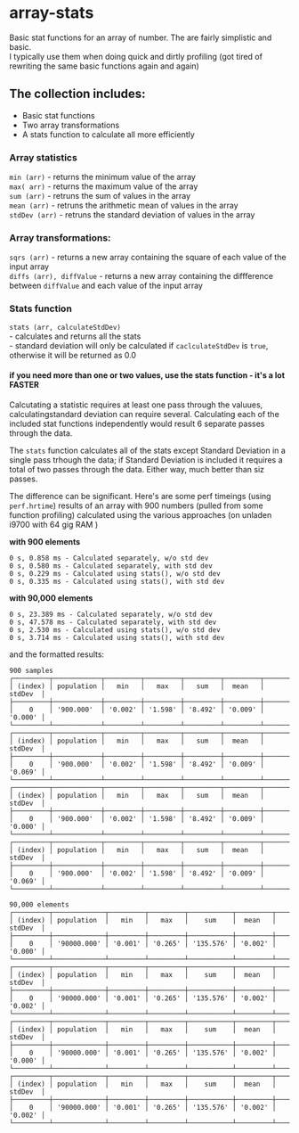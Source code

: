 # array-stats
Basic stat functions for an array of number. 
The are fairly simplistic and basic.  
I typically use them when doing quick and dirtly profiling (got tired of rewriting the same basic functions again and again)  
  
## The collection includes:  
* Basic stat functions  
* Two array transformations  
* A stats function to calculate all more efficiently  
  
### Array statistics  
`min (arr)`   - returns the minimum value of the array  
`max( arr)`   - returns the maximum value of the array  
`sum (arr)`   - retruns the sum of values in the array  
`mean (arr)`  - retruns the arithmetic mean of values in the array  
`stdDev (arr)` - retruns the standard deviation of values in the array  

### Array transformations:
`sqrs (arr)`  - returns a new array containing the square of each value of the input array  
`diffs (arr), diffValue`   - returns a new array containing the diffference between `diffValue` and each value of the input array  

### Stats function  
`stats (arr, calculateStdDev)`  
    - calculates and returns all the stats  
    - standard deviation will only be calculated if `caclculateStdDev` is `true`, otherwise it will be returned as 0.0  
#### if you need more than one or two values, use the stats function - it's a lot FASTER     
Calcutating a statistic requires at least one pass through the valuues,  calculatingstandard deviation can require several.
Calculating each of the included stat functions independently would result 6 separate passes through the data.

The `stats` function calculates all of the stats except Standard Deviation in a single pass trhough the data; if Standard Deviation is included it requires a total of two passes through the data. Either way, much better than siz passes.  


The difference can be significant. 
Here's are some perf timeings (using `perf.hrtime`) results of an array with 900 numbers (pulled from some function profiling) calculated using the various approaches  (on unladen i9700 with 64 gig RAM )  

__with 900 elements__  
```
0 s, 0.858 ms - Calculated separately, w/o std dev
0 s, 0.580 ms - Calculated separately, with std dev
0 s, 0.229 ms - Calculated using stats(), w/o std dev
0 s, 0.335 ms - Calculated using stats(), with std dev
```  
__with 90,000 elements__   
```
0 s, 23.389 ms - Calculated separately, w/o std dev
0 s, 47.578 ms - Calculated separately, with std dev
0 s, 2.530 ms - Calculated using stats(), w/o std dev
0 s, 3.714 ms - Calculated using stats(), with std dev
```



and the formatted results:  
```
900 samples
┌─────────┬────────────┬─────────┬─────────┬─────────┬─────────┬─────────┐
│ (index) │ population │   min   │   max   │   sum   │  mean   │ stdDev  │
├─────────┼────────────┼─────────┼─────────┼─────────┼─────────┼─────────┤
│    0    │ '900.000'  │ '0.002' │ '1.598' │ '8.492' │ '0.009' │ '0.000' │
└─────────┴────────────┴─────────┴─────────┴─────────┴─────────┴─────────┘
┌─────────┬────────────┬─────────┬─────────┬─────────┬─────────┬─────────┐
│ (index) │ population │   min   │   max   │   sum   │  mean   │ stdDev  │
├─────────┼────────────┼─────────┼─────────┼─────────┼─────────┼─────────┤
│    0    │ '900.000'  │ '0.002' │ '1.598' │ '8.492' │ '0.009' │ '0.069' │
└─────────┴────────────┴─────────┴─────────┴─────────┴─────────┴─────────┘
┌─────────┬────────────┬─────────┬─────────┬─────────┬─────────┬─────────┐
│ (index) │ population │   min   │   max   │   sum   │  mean   │ stdDev  │
├─────────┼────────────┼─────────┼─────────┼─────────┼─────────┼─────────┤
│    0    │ '900.000'  │ '0.002' │ '1.598' │ '8.492' │ '0.009' │ '0.000' │
└─────────┴────────────┴─────────┴─────────┴─────────┴─────────┴─────────┘
┌─────────┬────────────┬─────────┬─────────┬─────────┬─────────┬─────────┐
│ (index) │ population │   min   │   max   │   sum   │  mean   │ stdDev  │
├─────────┼────────────┼─────────┼─────────┼─────────┼─────────┼─────────┤
│    0    │ '900.000'  │ '0.002' │ '1.598' │ '8.492' │ '0.009' │ '0.069' │
└─────────┴────────────┴─────────┴─────────┴─────────┴─────────┴─────────┘

90,000 elements
┌─────────┬─────────────┬─────────┬─────────┬───────────┬─────────┬─────────┐
│ (index) │ population  │   min   │   max   │    sum    │  mean   │ stdDev  │
├─────────┼─────────────┼─────────┼─────────┼───────────┼─────────┼─────────┤
│    0    │ '90000.000' │ '0.001' │ '0.265' │ '135.576' │ '0.002' │ '0.000' │
└─────────┴─────────────┴─────────┴─────────┴───────────┴─────────┴─────────┘
┌─────────┬─────────────┬─────────┬─────────┬───────────┬─────────┬─────────┐
│ (index) │ population  │   min   │   max   │    sum    │  mean   │ stdDev  │
├─────────┼─────────────┼─────────┼─────────┼───────────┼─────────┼─────────┤
│    0    │ '90000.000' │ '0.001' │ '0.265' │ '135.576' │ '0.002' │ '0.002' │
└─────────┴─────────────┴─────────┴─────────┴───────────┴─────────┴─────────┘
┌─────────┬─────────────┬─────────┬─────────┬───────────┬─────────┬─────────┐
│ (index) │ population  │   min   │   max   │    sum    │  mean   │ stdDev  │
├─────────┼─────────────┼─────────┼─────────┼───────────┼─────────┼─────────┤
│    0    │ '90000.000' │ '0.001' │ '0.265' │ '135.576' │ '0.002' │ '0.000' │
└─────────┴─────────────┴─────────┴─────────┴───────────┴─────────┴─────────┘
┌─────────┬─────────────┬─────────┬─────────┬───────────┬─────────┬─────────┐
│ (index) │ population  │   min   │   max   │    sum    │  mean   │ stdDev  │
├─────────┼─────────────┼─────────┼─────────┼───────────┼─────────┼─────────┤
│    0    │ '90000.000' │ '0.001' │ '0.265' │ '135.576' │ '0.002' │ '0.002' │
└─────────┴─────────────┴─────────┴─────────┴───────────┴─────────┴─────────┘
```

